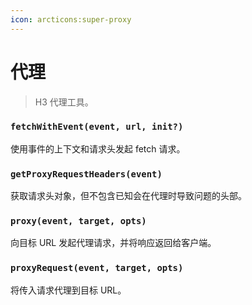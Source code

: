 ```yaml
---
icon: arcticons:super-proxy
---
```


# 代理

> H3 代理工具。

<!-- automd:jsdocs src="../../src/utils/proxy.ts" -->

### `fetchWithEvent(event, url, init?)`

使用事件的上下文和请求头发起 fetch 请求。

### `getProxyRequestHeaders(event)`

获取请求头对象，但不包含已知会在代理时导致问题的头部。

### `proxy(event, target, opts)`

向目标 URL 发起代理请求，并将响应返回给客户端。

### `proxyRequest(event, target, opts)`

将传入请求代理到目标 URL。

<!-- /automd -->